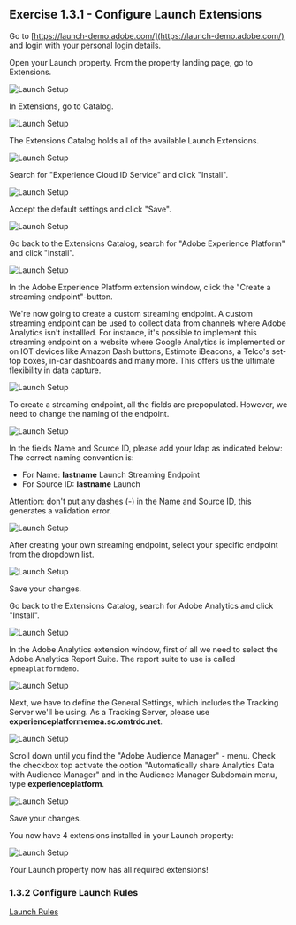 ## Exercise 1.3.1 - Configure Launch Extensions

Go to [https://launch-demo.adobe.com/](https://launch-demo.adobe.com/) and login with your personal login details.

Open your Launch property.
From the property landing page, go to Extensions.

![Launch Setup](./images/propertylanding.png)

In Extensions, go to Catalog.

![Launch Setup](./images/extensions.png)

The Extensions Catalog holds all of the available Launch Extensions.

![Launch Setup](./images/catalog.png)

Search for "Experience Cloud ID Service" and click "Install".

![Launch Setup](./images/ecid.png)

Accept the default settings and click "Save".

![Launch Setup](./images/ecid_save.png)

Go back to the Extensions Catalog, search for "Adobe Experience Platform" and click "Install".

![Launch Setup](./images/platform.png)

In the Adobe Experience Platform extension window, click the "Create a streaming endpoint"-button.

We're now going to create a custom streaming endpoint. A custom streaming endpoint can be used to collect data from channels where Adobe Analytics isn't installled. For instance, it's possible to implement this streaming endpoint on a website where Google Analytics is implemented or on IOT devices like Amazon Dash buttons, Estimote iBeacons, a Telco's set-top boxes, in-car dashboards and many more. This offers us the ultimate flexibility in data capture.

![Launch Setup](./images/platform_ext.png)

To create a streaming endpoint, all the fields are prepopulated. However, we need to change the naming of the endpoint.

![Launch Setup](./images/endpoint.png)

In the fields Name and Source ID, please add your ldap as indicated below:
The correct naming convention is:

  * For Name: **lastname** Launch Streaming Endpoint
  * For Source ID: **lastname** Launch

Attention: don't put any dashes (-) in the Name and Source ID, this generates a validation error.

![Launch Setup](./images/endpoint_name.png)

After creating your own streaming endpoint, select your specific endpoint from the dropdown list.

![Launch Setup](./images/endpoint_dropdown.png)

Save your changes.

Go back to the Extensions Catalog, search for Adobe Analytics and click "Install".

![Launch Setup](./images/aa.png)

In the Adobe Analytics extension window, first of all we need to select the Adobe Analytics Report Suite.
The report suite to use is called ```epmeaplatformdemo```.

![Launch Setup](./images/epmeaplatformdemo.png)

Next, we have to define the General Settings, which includes the Tracking Server we'll be using.
As a Tracking Server, please use **experienceplatformemea.sc.omtrdc.net**.

![Launch Setup](./images/trackserver.png)

Scroll down until you find the "Adobe Audience Manager" - menu.
Check the checkbox top activate the option "Automatically share Analytics Data with Audience Manager" and in the Audience Manager Subdomain menu, type **experienceplatform**.

![Launch Setup](./images/aam.png)

Save your changes.

You now have 4 extensions installed in your Launch property:

![Launch Setup](./images/overview.png)

Your Launch property now has all required extensions!

### 1.3.2 Configure Launch Rules
[Launch Rules](./ex5.md)




